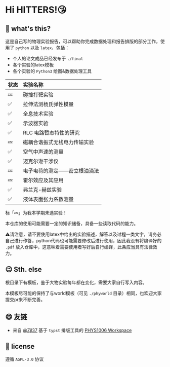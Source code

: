 # Hi HITTERS!😘

## 🤔 what's this?

这是自己写的物理实验报告，可以帮助你完成数据处理和报告排版的部分工作，使用了 `python` 以及 `latex`，包括：

- 个人的论文成品已经发布于 `./final`
- 各个实验的latex模板
- 各个实验的 `Python3` 绘图&数据处理工具

| 状态 | 实验名称 |
| :-- | :-- |
| 💤 | 碰撞打靶实验 |
| ✅ | 拉伸法测杨氏弹性模量 |
| ✅ | 全息技术实验 |
| ✅ | 示波器实验 |
| ✅ | RLC 电路暂态特性的研究 |
| 💤 | 磁耦合谐振式无线电力传输实验 |
| ✅ | 空气中声速的测量 |
| ✅ | 迈克尔逊干涉仪 |
| 💤 | 电子电荷的测定——密立根油滴法 |
| 💤 | 霍尔效应及其应用 |
| ✅ | 弗兰克-赫兹实验 |
| ✅ | 液体表面张力系数测量 |

标「💤」为我本学期未选实验！

本仓库的使用可能需要一定的知识储备，具备一些读取代码的能力。

⚠️请注意，请不要使用latex中给出的实验描述，解答以及过程一类文字，请务必自己进行作答，python代码也可能需要修改后进行使用，因此我没有将编译好的 `.pdf` 放入仓库中，这意味着需要使用者写好后自行编译，此条应当具有法律效力。


## 😉 Sth. else
根目录下有模板，鉴于大物实验每年都在变化，需要大家自行写入内容。

本模板尽可能的保持了与world模板（可见 `./phyworld` 目录）相同，也欢迎大家提交pr来不断完善。

## 😄 友链

- 来自 [@Zjl37](https://github.com/Zjl37) 基于 `typst` 排版工具的 [PHYS1006 Workspace](https://github.com/Zjl37/phys1006-workspace)

## 📄 license

遵循 `AGPL-3.0` 协议
